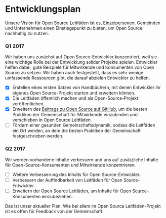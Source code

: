 # Entwicklungsplan

Unsere Vision für Open Source Leitfäden ist es, Einzelpersonen, Gemeinden und Unternehmen einen Einstiegspunkt zu bieten, um Open Source nachhaltig zu nutzen.

### Q1 2017

Wir haben uns zunächst auf Open Source-Entwickler konzentriert, weil sie eine wichtige Rolle bei der Entwicklung solider Projekte spielen. Entwickler helfen dabei, gute Beispiele für Mitwirkende und Konsumenten von Open Source zu setzen. Wir haben auch festgestellt, dass es sehr wenige umfassende Ressourcen gibt, die darauf abzielen Entwickler zu helfen.

* [x] Erstellen eines ersten Satzes von Handbüchern, mit denen Entwickler ihr eigenes Open Source-Projekt starten und erweitern können.
* [x] Die Leitfäden öffentlich machen und als Open-Source-Projekt veröffentlichen.
* [x] Erweitern des [Beitrags zu Open Source auf GitHub](https://guides.github.com/activities/contributing-to-open-source/), um die besten Praktiken der Gemeinschaft für Mitwirkende einzubinden und verschieben in Open Source Leitfäden.
* [ ] Fördern einer gesunden Gemeinschaftsdynamik, sodass die Leitfäden ein Ort werden, an dem die besten Praktiken der Gemeinschaft festgeschrieben werden.

### Q2 2017

Wir werden vorhandene Inhalte verbessern und uns auf zusätzliche Inhalte für Open-Source-Konsumenten und Mitwirkende konzentrieren.

* [ ] Weitere Verbesserung des Inhalts für Open Source-Entwickler.
* [ ] Verbessern der Auffindbarkeit von Leitfäden für Open Source-Entwickler.
* [ ] Erweitern der Open Source Leitfäden, um Inhalte für Open Source-Konsumenten einzubeziehen.

Das ist unser aktueller Plan. Wie bei allem im Open Source Leitfäden-Projekt ist es offen für Feedback von der Gemeinschaft.
